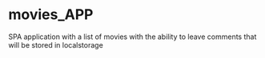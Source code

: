 # movies_APP
SPA application with a list of movies with the ability to leave comments that will be stored in localstorage
